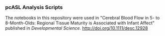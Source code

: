 ### pcASL Analysis Scripts
The notebooks in this repository were used in "Cerebral Blood Flow in 5- to 8-Month-Olds: Regional Tissue Maturity is Associated with Infant Affect" published in *Developmental Science*. http://doi.org/10.1111/desc.12928
